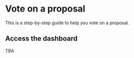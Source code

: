 # Vote on a proposal
This is a step-by-step guide to help you vote on a proposal.

## Access the dashboard
TBA